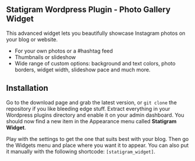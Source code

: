 ## Statigram Wordpress Plugin - Photo Gallery Widget

This advanced widget lets you beautifully showcase Instagram photos on your blog
or website.

* For your own photos or a #hashtag feed
* Thumbnails or slideshow
* Wide range of custom options: background and text colors, photo borders,
widget width, slideshow pace and much more.

## Installation

Go to the download page and grab the latest version, or `git clone` the
repository if you like bleeding edge stuff. Extract everything in your Wordpress
plugins directory and enable it on your admin dashboard. You should now find a
new item in the Appearance menu called **Statigram Widget**.

Play with the settings to get the one that suits best with your blog. Then go
the Widgets menu and place where you want it to appear. You can also put it
manually with the following shortcode: `[statigram_widget]`.
